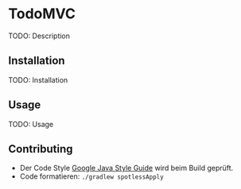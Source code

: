# TodoMVC

TODO: Description

## Installation

TODO: Installation

## Usage

TODO: Usage

## Contributing

- Der Code Style [Google Java Style Guide][1] wird beim Build geprüft.
- Code formatieren: `./gradlew spotlessApply`

[1]: https://google.github.io/styleguide/javaguide.html

